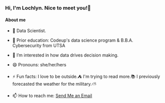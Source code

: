 ### Hi, I'm Lochlyn. Nice to meet you!👋




#### About me

- 🔭 Data Scientist.
- 🌱 Prior education: Codeup's data science program & B.B.A. Cybersecurity from UTSA
- 🤔 I’m interested in how data drives decision making.
- 😄 Pronouns: she/her/hers
- ⚡ Fun facts: I love to be outside.⛺  I'm trying to read more.📚  I previously forecasted the weather for the military.⛅



- 📫 How to reach me: <a href="mailto:lochlyn.laskowski@gmail.com">Send Me an Email</a>
